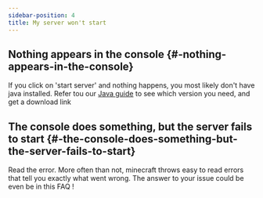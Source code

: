 ```yaml
---
sidebar-position: 4
title: My server won't start
---
```


## Nothing appears in the console {#-nothing-appears-in-the-console}

If you click on 'start server' and nothing happens, you most likely don't have java installed. Refer tou our [Java guide](../guides/java-version.md) to see which version you need, and get a download link

## The console does something, but the server fails to start {#-the-console-does-something-but-the-server-fails-to-start}

Read the error. More often than not, minecraft throws easy to read errors that tell you exactly what went wrong. The answer to your issue could be even be in this FAQ !